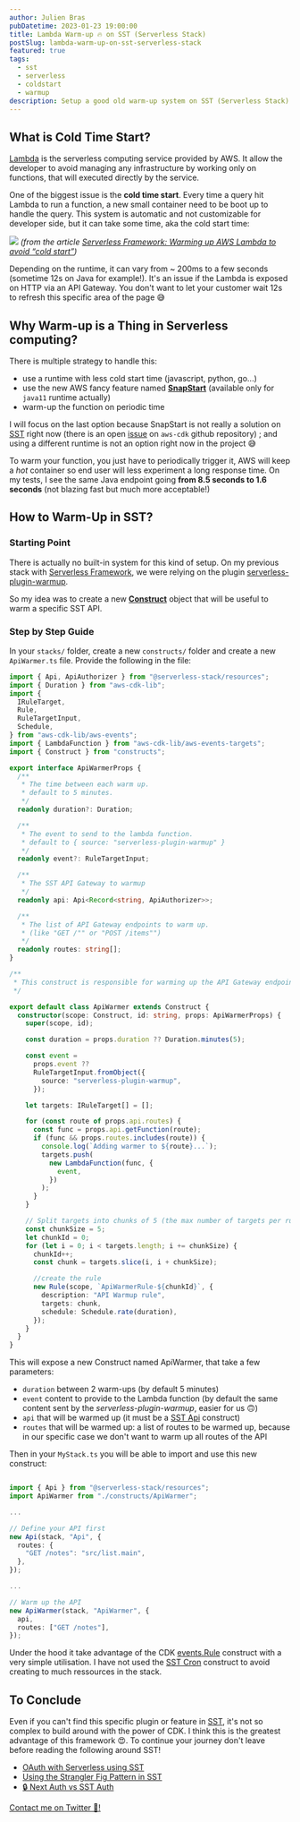 ```yaml
---
author: Julien Bras
pubDatetime: 2023-01-23 19:00:00
title: Lambda Warm-up 🔥 on SST (Serverless Stack)
postSlug: lambda-warm-up-on-sst-serverless-stack
featured: true
tags:
  - sst
  - serverless
  - coldstart
  - warmup
description: Setup a good old warm-up system on SST (Serverless Stack) to avoid cold start on Lambda
---
```


## What is Cold Time Start?

[Lambda](https://aws.amazon.com/lambda/) is the serverless computing service provided by AWS. It allow the developer to avoid managing any infrastructure by working only on functions, that will executed directly by the service.

One of the biggest issue is the **cold time start**. Every time a query hit Lambda to run a function, a new small container need to be boot up to handle the query. This system is automatic and not customizable for developer side, but it can take some time, aka the cold start time:

![](/img/warmup.png)
_(from the article [Serverless Framework: Warming up AWS Lambda to avoid “cold start”](https://itnext.io/serverless-framework-warming-up-aws-lambda-to-avoid-cold-start-2be579475531))_

Depending on the runtime, it can vary from ~ 200ms to a few seconds (sometime 12s on Java for example!). It's an issue if the Lambda is exposed on HTTP via an API Gateway. You don't want to let your customer wait 12s to refresh this specific area of the page 😅

## Why Warm-up is a Thing in Serverless computing?

There is multiple strategy to handle this:

- use a runtime with less cold start time (javascript, python, go...)
- use the new AWS fancy feature named [**SnapStart**](https://docs.aws.amazon.com/lambda/latest/dg/snapstart.html) (available only for `java11` runtime actually)
- warm-up the function on periodic time

I will focus on the last option because SnapStart is not really a solution on [SST](https://sst.dev/) right now (there is an open [issue](https://github.com/aws/aws-cdk/issues/23153) on `aws-cdk` github repository) ; and using a different runtime is not an option right now in the project 😅

To warm your function, you just have to periodically trigger it, AWS will keep a _hot_ container so end user will less experiment a long response time. On my tests, I see the same Java endpoint going **from 8.5 seconds to 1.6 seconds** (not blazing fast but much more acceptable!)

## How to Warm-Up in SST?

### Starting Point

There is actually no built-in system for this kind of setup. On my previous stack with [Serverless Framework](https://www.serverless.com/), we were relying on the plugin [serverless-plugin-warmup](https://www.serverless.com/plugins/serverless-plugin-warmup).

So my idea was to create a new [**Construct**](https://docs.aws.amazon.com/cdk/v2/guide/constructs.html) object that will be useful to warm a specific SST API.

### Step by Step Guide

In your `stacks/` folder, create a new `constructs/` folder and create a new `ApiWarmer.ts` file. Provide the following in the file:

```ts
import { Api, ApiAuthorizer } from "@serverless-stack/resources";
import { Duration } from "aws-cdk-lib";
import {
  IRuleTarget,
  Rule,
  RuleTargetInput,
  Schedule,
} from "aws-cdk-lib/aws-events";
import { LambdaFunction } from "aws-cdk-lib/aws-events-targets";
import { Construct } from "constructs";

export interface ApiWarmerProps {
  /**
   * The time between each warm up.
   * default to 5 minutes.
   */
  readonly duration?: Duration;

  /**
   * The event to send to the lambda function.
   * default to { source: "serverless-plugin-warmup" }
   */
  readonly event?: RuleTargetInput;

  /**
   * The SST API Gateway to warmup
   */
  readonly api: Api<Record<string, ApiAuthorizer>>;

  /**
   * The list of API Gateway endpoints to warm up.
   * (like "GET /"" or "POST /items"")
   */
  readonly routes: string[];
}

/**
 * This construct is responsible for warming up the API Gateway endpoints.
 */

export default class ApiWarmer extends Construct {
  constructor(scope: Construct, id: string, props: ApiWarmerProps) {
    super(scope, id);

    const duration = props.duration ?? Duration.minutes(5);

    const event =
      props.event ??
      RuleTargetInput.fromObject({
        source: "serverless-plugin-warmup",
      });

    let targets: IRuleTarget[] = [];

    for (const route of props.api.routes) {
      const func = props.api.getFunction(route);
      if (func && props.routes.includes(route)) {
        console.log(`Adding warmer to ${route}...`);
        targets.push(
          new LambdaFunction(func, {
            event,
          })
        );
      }
    }

    // Split targets into chunks of 5 (the max number of targets per rule)
    const chunkSize = 5;
    let chunkId = 0;
    for (let i = 0; i < targets.length; i += chunkSize) {
      chunkId++;
      const chunk = targets.slice(i, i + chunkSize);

      //create the rule
      new Rule(scope, `ApiWarmerRule-${chunkId}`, {
        description: "API Warmup rule",
        targets: chunk,
        schedule: Schedule.rate(duration),
      });
    }
  }
}
```

This will expose a new Construct named ApiWarmer, that take a few parameters:

- `duration` between 2 warm-ups (by default 5 minutes)
- `event` content to provide to the Lambda function (by default the same content sent by the _serverless-plugin-warmup_, easier for us 🙃)
- `api` that will be warmed up (it must be a [SST Api](https://docs.sst.dev/constructs/Api) construct)
- `routes` that will be warmed up: a list of routes to be warmed up, because in our specific case we don't want to warm up all routes of the API

Then in your `MyStack.ts` you will be able to import and use this new construct:

```ts

import { Api } from "@serverless-stack/resources";
import ApiWarmer from "./constructs/ApiWarmer";

...

// Define your API first
new Api(stack, "Api", {
  routes: {
    "GET /notes": "src/list.main",
  },
});

...

// Warm up the API
new ApiWarmer(stack, "ApiWarmer", {
  api,
  routes: ["GET /notes"],
});
```

Under the hood it take advantage of the CDK [events.Rule](https://docs.aws.amazon.com/cdk/api/v2/docs/aws-cdk-lib.aws_events.Rule.html) construct with a very simple utilisation. I have not used the [SST Cron](https://docs.sst.dev/constructs/Cron) construct to avoid creating to much ressources in the stack.

## To Conclude

Even if you can't find this specific plugin or feature in [SST](https://sst.dev/), it's not so complex to build around with the power of CDK. I think this is the greatest advantage of this framework 😍. To continue your journey don't leave before reading the following around SST!

- [OAuth with Serverless using SST](/oauth-with-serverless-using-sst)
- [Using the Strangler Fig Pattern in SST](/using-the-strangler-fig-pattern-in-sst)
- [🔒 Next Auth vs SST Auth](/next-auth-vs-sst-auth)

[Contact me on Twitter 🐣!](https://twitter.com/_julbrs)
